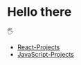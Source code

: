   <h1> Hello there </h1> 🖐️

  - [React-Projects](https://github.com/stars/arr199/lists/react)
  - [JavaScript-Projects](https://github.com/stars/arr199/lists/javascript)
    

